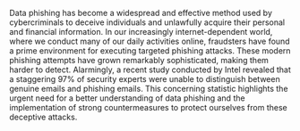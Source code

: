 Data phishing has become a widespread and effective method used by cybercriminals to deceive individuals and unlawfully acquire their personal and financial information. In our increasingly internet-dependent world, where we conduct many of our daily activities online, fraudsters have found a prime environment for executing targeted phishing attacks. These modern phishing attempts have grown remarkably sophisticated, making them harder to detect. Alarmingly, a recent study conducted by Intel revealed that a staggering 97% of security experts were unable to distinguish between genuine emails and phishing emails. This concerning statistic highlights the urgent need for a better understanding of data phishing and the implementation of strong countermeasures to protect ourselves from these deceptive attacks.

